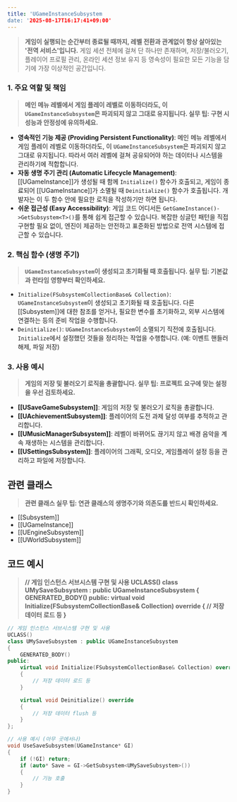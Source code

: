 ```yaml
---
title: 'UGameInstanceSubsystem
date: '2025-08-17T16:17:41+09:00'
---
```




> **게임이 실행되는 순간부터 종료될 때까지, 레벨 전환과 관계없이 항상 살아있는 '전역 서비스'입니다.** 게임 세션 전체에 걸쳐 단 하나만 존재하며, 저장/불러오기, 플레이어 프로필 관리, 온라인 세션 정보 유지 등 영속성이 필요한 모든 기능을 담기에 가장 이상적인 공간입니다.

### **1. 주요 역할 및 책임**
> **메인 메뉴 레벨에서 게임 플레이 레벨로 이동하더라도, 이 `UGameInstanceSubsystem`은 파괴되지 않고 그대로 유지됩니다. 실무 팁: 구현 시 성능과 안정성에 유의하세요.**
* **영속적인 기능 제공 (Providing Persistent Functionality)**:
	메인 메뉴 레벨에서 게임 플레이 레벨로 이동하더라도, 이 `UGameInstanceSubsystem`은 파괴되지 않고 그대로 유지됩니다. 따라서 여러 레벨에 걸쳐 공유되어야 하는 데이터나 시스템을 관리하기에 적합합니다.
* **자동 생명 주기 관리 (Automatic Lifecycle Management)**:
	[[UGameInstance]]가 생성될 때 함께 `Initialize()` 함수가 호출되고, 게임이 종료되어 [[UGameInstance]]가 소멸될 때 `Deinitialize()` 함수가 호출됩니다. 개발자는 이 두 함수 안에 필요한 로직을 작성하기만 하면 됩니다.
* **쉬운 접근성 (Easy Accessibility)**:
	게임 코드 어디서든 `GetGameInstance()->GetSubsystem<T>()`를 통해 쉽게 접근할 수 있습니다. 복잡한 싱글턴 패턴을 직접 구현할 필요 없이, 엔진이 제공하는 안전하고 표준화된 방법으로 전역 시스템에 접근할 수 있습니다.

### **2. 핵심 함수 (생명 주기)**
> **`UGameInstanceSubsystem`이 생성되고 초기화될 때 호출됩니다. 실무 팁: 기본값과 런타임 영향부터 확인하세요.**
* `Initialize(FSubsystemCollectionBase& Collection)`:
	`UGameInstanceSubsystem`이 생성되고 초기화될 때 호출됩니다. 다른 [[Subsystem]]에 대한 참조를 얻거나, 필요한 변수를 초기화하고, 외부 시스템에 연결하는 등의 준비 작업을 수행합니다.
* `Deinitialize()`:
	`UGameInstanceSubsystem`이 소멸되기 직전에 호출됩니다. `Initialize`에서 설정했던 것들을 정리하는 작업을 수행합니다. (예: 이벤트 핸들러 해제, 파일 저장)

### **3. 사용 예시**
> **게임의 저장 및 불러오기 로직을 총괄합니다. 실무 팁: 프로젝트 요구에 맞는 설정을 우선 검토하세요.**
* **[[USaveGameSubsystem]]**:
	게임의 저장 및 불러오기 로직을 총괄합니다.
* **[[UAchievementSubsystem]]**:
	플레이어의 도전 과제 달성 여부를 추적하고 관리합니다.
* **[[UMusicManagerSubsystem]]**:
	레벨이 바뀌어도 끊기지 않고 배경 음악을 계속 재생하는 시스템을 관리합니다.
* **[[USettingsSubsystem]]**:
	플레이어의 그래픽, 오디오, 게임플레이 설정 등을 관리하고 파일에 저장합니다.

## 관련 클래스
> **관련 클래스 실무 팁: 연관 클래스의 생명주기와 의존도를 반드시 확인하세요.**
* [[Subsystem]]
* [[UGameInstance]]
* [[UEngineSubsystem]]
* [[UWorldSubsystem]]

## 코드 예시
> **// 게임 인스턴스 서브시스템 구현 및 사용 UCLASS() class UMySaveSubsystem : public UGameInstanceSubsystem { GENERATED_BODY() public: virtual void Initialize(FSubsystemCollectionBase& Collection) override { // 저장 데이터 로드 등 }**
```cpp
// 게임 인스턴스 서브시스템 구현 및 사용
UCLASS()
class UMySaveSubsystem : public UGameInstanceSubsystem
{
    GENERATED_BODY()
public:
    virtual void Initialize(FSubsystemCollectionBase& Collection) override
    {
        // 저장 데이터 로드 등
    }

    virtual void Deinitialize() override
    {
        // 저장 데이터 flush 등
    }
};

// 사용 예시 (아무 곳에서나)
void UseSaveSubsystem(UGameInstance* GI)
{
    if (!GI) return;
    if (auto* Save = GI->GetSubsystem<UMySaveSubsystem>())
    {
        // 기능 호출
    }
}
```
